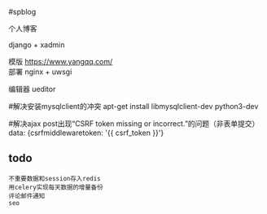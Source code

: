 #spblog

个人博客

django + xadmin

模版  https://www.yangqq.com/  
部署 nginx + uwsgi

编辑器  ueditor



#解决安装mysqlclient的冲突
apt-get install libmysqlclient-dev python3-dev

#解决ajax post出现“CSRF token missing or incorrect.”的问题（非表单提交）
data: {csrfmiddlewaretoken: '{{ csrf_token }}'}

## todo
    不重要数据和session存入redis
    用celery实现每天数据的增量备份
    评论邮件通知
    seo
     